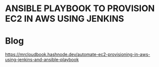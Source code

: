 # ANSIBLE PLAYBOOK TO PROVISION EC2 IN AWS USING JENKINS

# Blog
https://mrcloudbook.hashnode.dev/automate-ec2-provisioning-in-aws-using-jenkins-and-ansible-playbook
